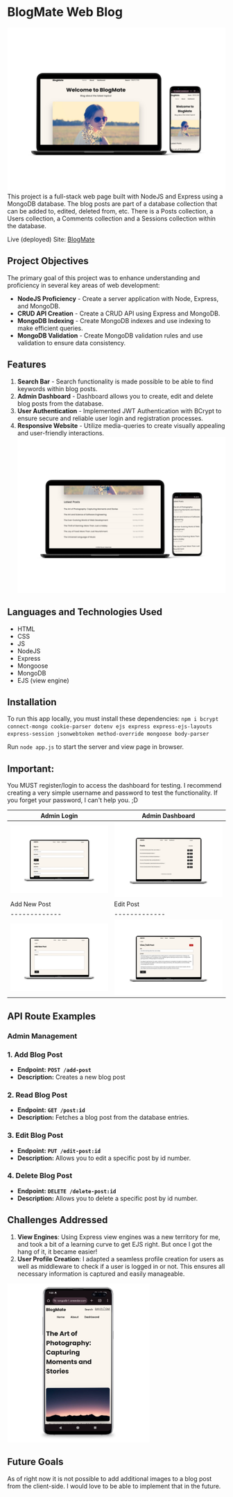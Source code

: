 # BlogMate Web Blog
![](./presentation/dualblog1.png)
This project is a full-stack web page built with NodeJS and Express using a MongoDB database. The blog posts are part of a database collection that can be added to, edited, deleted from, etc. There is a Posts collection, a Users collection, a Comments collection and a Sessions collection within the database.

Live (deployed) Site: [BlogMate](https://sba-mongodb-1.onrender.com/)

## Project Objectives 
The primary goal of this project was to enhance understanding and proficiency in several key areas of web development:

- **NodeJS Proficiency** - Create a server application with Node, Express, and MongoDB.
- **CRUD API Creation** - Create a CRUD API using Express and MongoDB.
- **MongoDB Indexing** - Create MongoDB indexes and use indexing to make efficient queries.
- **MongoDB Validation** - Create MongoDB validation rules and use validation to ensure data consistency.

## Features
1. **Search Bar** - Search functionality is made possible to be able to find keywords within blog posts.
2. **Admin Dashboard** - Dashboard allows you to create, edit and delete blog posts from the database.
3. **User Authentication** - Implemented JWT Authentication with BCrypt to ensure secure and reliable user login and registration processes.
4. **Responsive Website** - Utilize media-queries to create visually appealing and user-friendly interactions.
![](./presentation/dualblog2.png)
## Languages and Technologies Used
- HTML
- CSS
- JS
- NodeJS
- Express
- Mongoose
- MongoDB
- EJS (view engine)

## Installation
To run this app locally, you must install these dependencies:
`npm i bcrypt connect-mongo cookie-parser dotenv ejs express express-ejs-layouts express-session jsonwebtoken method-override mongoose body-parser`

Run `node app.js` to start the server and view page in browser.

## Important:
You MUST register/login to access the dashboard for testing. I recommend creating a very simple username and password to test the functionality. If you forget your password, I can't help you. ;D

| Admin Login | Admin Dashboard |
| ------------- | ------------- |
| ![](./presentation/blogadmin.png) | ![](./presentation/blogadminposts.png) |
| Add New Post | Edit Post |
| ------------- | ------------- |
| ![](./presentation/blogaddnew.png) | ![](./presentation/blogeditpost.png) |

## API Route Examples

### **Admin Management**

### **1. Add Blog Post**

- **Endpoint:** **`POST /add-post`**
- **Description:** Creates a new blog post

### **2. Read Blog Post**

- **Endpoint:** **`GET /post:id`**
- **Description:** Fetches a blog post from the database entries.

### **3. Edit Blog Post**

- **Endpoint:**  **`PUT /edit-post:id`**
- **Description:** Allows you to edit a specific post by id number.

### **4. Delete Blog Post**

- **Endpoint:**  **`DELETE /delete-post:id`**
- **Description:** Allows you to delete a specific post by id number.


## Challenges Addressed

1. **View Engines**: Using Express view engines was a new territory for me, and took a bit of a learning curve to get EJS right. But once I got the hang of it, it became easier!
2. **User Profile Creation**: I adapted a seamless profile creation for users as well as middleware to check if a user is logged in or not. This ensures all necessary information is captured and easily manageable.

<img src="./presentation/blogpost.png" width="65%" height="65%">

## Future Goals

As of right now it is not possible to add additional images to a blog post from the client-side. I would love to be able to implement that in the future.